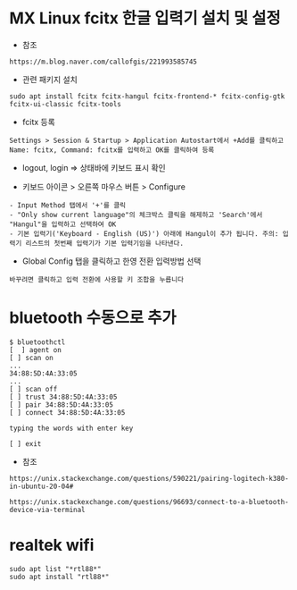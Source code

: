 
# MX Linux fcitx 한글 입력기 설치 및 설정

- 참조
```
https://m.blog.naver.com/callofgis/221993585745
```

- 관련 패키지 설치
``` 
sudo apt install fcitx fcitx-hangul fcitx-frontend-* fcitx-config-gtk fcitx-ui-classic fcitx-tools
```

- fcitx 등록
```
Settings > Session & Startup > Application Autostart에서 +Add를 클릭하고 Name: fcitx, Command: fcitx를 입력하고 OK를 클릭하여 등록
```
  
- logout, login => 상태바에 키보드 표시 확인

- 키보드 아이콘 > 오른쪽 마우스 버튼 > Configure
```
- Input Method 탭에서 '+'를 클릭
- "Only show current language"의 체크박스 클릭을 해제하고 'Search'에서 "Hangul"을 입력하고 선택하여 OK
- 기본 입력기('Keyboard - English (US)') 아래에 Hangul이 추가 됩니다. 주의: 입력기 리스트의 첫번째 입력기가 기본 입력기임을 나타낸다.
```

- Global Config 탭을 클릭하고 한영 전환 입력방법 선택
```
바꾸려면 클릭하고 입력 전환에 사용할 키 조합을 누릅니다
```

# bluetooth 수동으로 추가
```
$ bluetoothctl
[  ] agent on
[ ] scan on 
...
34:88:5D:4A:33:05
...
[ ] scan off
[ ] trust 34:88:5D:4A:33:05
[ ] pair 34:88:5D:4A:33:05
[ ] connect 34:88:5D:4A:33:05

typing the words with enter key 

[ ] exit
```

- 참조
```
https://unix.stackexchange.com/questions/590221/pairing-logitech-k380-in-ubuntu-20-04#

https://unix.stackexchange.com/questions/96693/connect-to-a-bluetooth-device-via-terminal
```

# realtek wifi
```
sudo apt list "*rtl88*"
sudo apt install "rtl88*"
```
